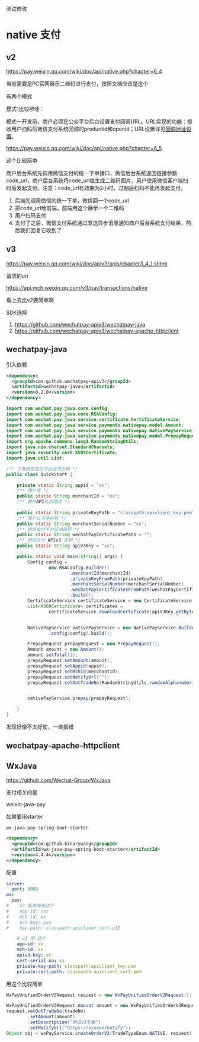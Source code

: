  


测试修改



# native 支付





## v2



https://pay.weixin.qq.com/wiki/doc/api/native.php?chapter=6_4



当前需要是PC官网展示二维码进行支付，按照文档应该是这个



有两个模式



模式1比较啰嗦：

模式一开发前，商户必须在公众平台后台设置支付回调URL。URL实现的功能：接收用户扫码后微信支付系统回调的productid和openid；URL设置详见[回调地址设置](https://pay.weixin.qq.com/wiki/doc/api/native.php?chapter=6_3)。



https://pay.weixin.qq.com/wiki/doc/api/native.php?chapter=6_5



这个比较简单



商户后台系统先调用微信支付的统一下单接口，微信后台系统返回链接参数code_url，商户后台系统将code_url值生成二维码图片，用户使用微信客户端扫码后发起支付。注意：code_url有效期为2小时，过期后扫码不能再发起支付。



1. 后端先调用微信的统一下单，微信回一个code_url
2. 把code_url给前端，前端用这个展示一个二维码
3. 用户扫码支付
4. 支付了之后，微信支付系统通过发送异步消息通知商户后台系统支付结果，然后我们回复它收到了





## v3

https://pay.weixin.qq.com/wiki/doc/apiv3/apis/chapter3_4_1.shtml





请求的uri

https://api.mch.weixin.qq.com/v3/pay/transactions/native



看上去比v2要简单啊



SDK选择

1. https://github.com/wechatpay-apiv3/wechatpay-java
2. https://github.com/wechatpay-apiv3/wechatpay-apache-httpclient







## wechatpay-java



引入依赖

```xml
<dependency>
  <groupId>com.github.wechatpay-apiv3</groupId>
  <artifactId>wechatpay-java</artifactId>
  <version>0.2.0</version>
</dependency>
```





```java
import com.wechat.pay.java.core.Config;
import com.wechat.pay.java.core.RSAConfig;
import com.wechat.pay.java.service.certificate.CertificateService;
import com.wechat.pay.java.service.payments.nativepay.model.Amount;
import com.wechat.pay.java.service.payments.nativepay.NativePayService;
import com.wechat.pay.java.service.payments.nativepay.model.PrepayRequest;
import org.apache.commons.lang3.RandomStringUtils;
import java.nio.charset.StandardCharsets;
import java.security.cert.X509Certificate;
import java.util.List;

/** 下载微信支付平台证书为例 */
public class QuickStart {

    private static String appid = "xx";
    /** 商户号 */
    public static String merchantId = "xx";
    /** 商户API私钥路径 */
 
    public static String privateKeyPath = "classpath:apiclient_key.pem";
    /** 商户证书序列号 */
    public static String merchantSerialNumber = "xx";
    /** 微信支付平台证书路径 */
    public static String wechatPayCertificatePath = "";
    /** 微信支付 APIv3 密钥 */
    public static String apiV3Key = "xx";

    public static void main(String[] args) {
        Config config =
                new RSAConfig.Builder()
                        .merchantId(merchantId)
                        .privateKeyFromPath(privateKeyPath)
                        .merchantSerialNumber(merchantSerialNumber)
                        .wechatPayCertificatesFromPath(wechatPayCertificatePath)
                        .build();
        CertificateService certificateService = new CertificateService.Builder().config(config).build();
        List<X509Certificate> certificates =
                certificateService.downloadCertificate(apiV3Key.getBytes(StandardCharsets.UTF_8));


        NativePayService nativePayService = new NativePayService.Builder()
                .config(config).build();

        PrepayRequest prepayRequest = new PrepayRequest();
        Amount amount = new Amount();
        amount.setTotal(1);
        prepayRequest.setAmount(amount);
        prepayRequest.setAppid(appid);
        prepayRequest.setMchid(merchantId);
        prepayRequest.setNotifyUrl("");
        prepayRequest.setOutTradeNo(RandomStringUtils.randomAlphanumeric(32));


        nativePayService.prepay(prepayRequest);

    }
}
```



发现好像不太好使，一直报错



## wechatpay-apache-httpclient





## WxJava 



https://github.com/Wechat-Group/WxJava



支付相关的是

weixin-java-pay



如果要用starter



```
wx-java-pay-spring-boot-starter
```





```xml
<dependency>
  <groupId>com.github.binarywang</groupId>
  <artifactId>wx-java-pay-spring-boot-starter</artifactId>
  <version>4.4.4</version>
</dependency>
```



配置



```yaml
server:
  port: 8089
wx:
  pay:
#    v2 版本使用这个
#    app-id: xxx
#    mch-id: xx
#    mch-key: xxx
#    key-path: classpath:apiclient_cert.p12

    # v3 用 这个
    app-id: xx
    mch-id: xx
    apiv3-key: xx
    cert-serial-no: xx
    private-key-path: classpath:apiclient_key.pem
    private-cert-path: classpath:apiclient_cert.pem
```



用这个比较简单

```java
WxPayUnifiedOrderV3Request request = new WxPayUnifiedOrderV3Request();

WxPayUnifiedOrderV3Request.Amount amount = new WxPayUnifiedOrderV3Request.Amount().setTotal(1);
request.setOutTradeNo(tradeNo)
        .setAmount(amount)
        .setDescription("测试v3下单")
        .setNotifyUrl("https://xxxxxx/notify");
Object obj = wxPayService.createOrderV3(TradeTypeEnum.NATIVE, request);
```